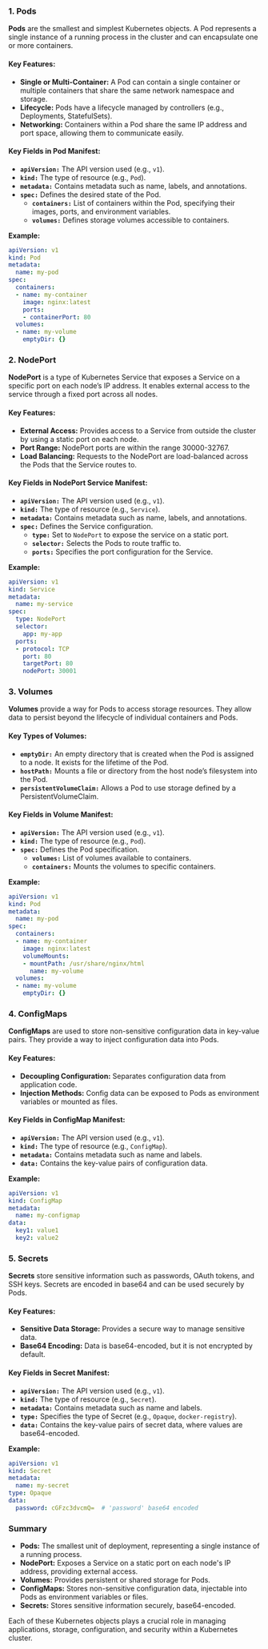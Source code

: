 
### 1. **Pods**

**Pods** are the smallest and simplest Kubernetes objects. A Pod represents a single instance of a running process in the cluster and can encapsulate one or more containers.

#### Key Features:
- **Single or Multi-Container:** A Pod can contain a single container or multiple containers that share the same network namespace and storage.
- **Lifecycle:** Pods have a lifecycle managed by controllers (e.g., Deployments, StatefulSets).
- **Networking:** Containers within a Pod share the same IP address and port space, allowing them to communicate easily.

#### Key Fields in Pod Manifest:
- **`apiVersion:`** The API version used (e.g., `v1`).
- **`kind:`** The type of resource (e.g., `Pod`).
- **`metadata:`** Contains metadata such as name, labels, and annotations.
- **`spec:`** Defines the desired state of the Pod.
  - **`containers:`** List of containers within the Pod, specifying their images, ports, and environment variables.
  - **`volumes:`** Defines storage volumes accessible to containers.

**Example:**
```yaml
apiVersion: v1
kind: Pod
metadata:
  name: my-pod
spec:
  containers:
  - name: my-container
    image: nginx:latest
    ports:
    - containerPort: 80
  volumes:
  - name: my-volume
    emptyDir: {}
```

### 2. **NodePort**

**NodePort** is a type of Kubernetes Service that exposes a Service on a specific port on each node’s IP address. It enables external access to the service through a fixed port across all nodes.

#### Key Features:
- **External Access:** Provides access to a Service from outside the cluster by using a static port on each node.
- **Port Range:** NodePort ports are within the range 30000-32767.
- **Load Balancing:** Requests to the NodePort are load-balanced across the Pods that the Service routes to.

#### Key Fields in NodePort Service Manifest:
- **`apiVersion:`** The API version used (e.g., `v1`).
- **`kind:`** The type of resource (e.g., `Service`).
- **`metadata:`** Contains metadata such as name, labels, and annotations.
- **`spec:`** Defines the Service configuration.
  - **`type:`** Set to `NodePort` to expose the service on a static port.
  - **`selector:`** Selects the Pods to route traffic to.
  - **`ports:`** Specifies the port configuration for the Service.

**Example:**
```yaml
apiVersion: v1
kind: Service
metadata:
  name: my-service
spec:
  type: NodePort
  selector:
    app: my-app
  ports:
  - protocol: TCP
    port: 80
    targetPort: 80
    nodePort: 30001
```

### 3. **Volumes**

**Volumes** provide a way for Pods to access storage resources. They allow data to persist beyond the lifecycle of individual containers and Pods.

#### Key Types of Volumes:
- **`emptyDir:`** An empty directory that is created when the Pod is assigned to a node. It exists for the lifetime of the Pod.
- **`hostPath:`** Mounts a file or directory from the host node’s filesystem into the Pod.
- **`persistentVolumeClaim:`** Allows a Pod to use storage defined by a PersistentVolumeClaim.

#### Key Fields in Volume Manifest:
- **`apiVersion:`** The API version used (e.g., `v1`).
- **`kind:`** The type of resource (e.g., `Pod`).
- **`spec:`** Defines the Pod specification.
  - **`volumes:`** List of volumes available to containers.
  - **`containers:`** Mounts the volumes to specific containers.

**Example:**
```yaml
apiVersion: v1
kind: Pod
metadata:
  name: my-pod
spec:
  containers:
  - name: my-container
    image: nginx:latest
    volumeMounts:
    - mountPath: /usr/share/nginx/html
      name: my-volume
  volumes:
  - name: my-volume
    emptyDir: {}
```

### 4. **ConfigMaps**

**ConfigMaps** are used to store non-sensitive configuration data in key-value pairs. They provide a way to inject configuration data into Pods.

#### Key Features:
- **Decoupling Configuration:** Separates configuration data from application code.
- **Injection Methods:** Config data can be exposed to Pods as environment variables or mounted as files.

#### Key Fields in ConfigMap Manifest:
- **`apiVersion:`** The API version used (e.g., `v1`).
- **`kind:`** The type of resource (e.g., `ConfigMap`).
- **`metadata:`** Contains metadata such as name and labels.
- **`data:`** Contains the key-value pairs of configuration data.

**Example:**
```yaml
apiVersion: v1
kind: ConfigMap
metadata:
  name: my-configmap
data:
  key1: value1
  key2: value2
```

### 5. **Secrets**

**Secrets** store sensitive information such as passwords, OAuth tokens, and SSH keys. Secrets are encoded in base64 and can be used securely by Pods.

#### Key Features:
- **Sensitive Data Storage:** Provides a secure way to manage sensitive data.
- **Base64 Encoding:** Data is base64-encoded, but it is not encrypted by default.

#### Key Fields in Secret Manifest:
- **`apiVersion:`** The API version used (e.g., `v1`).
- **`kind:`** The type of resource (e.g., `Secret`).
- **`metadata:`** Contains metadata such as name and labels.
- **`type:`** Specifies the type of Secret (e.g., `Opaque`, `docker-registry`).
- **`data:`** Contains the key-value pairs of secret data, where values are base64-encoded.

**Example:**
```yaml
apiVersion: v1
kind: Secret
metadata:
  name: my-secret
type: Opaque
data:
  password: cGFzc3dvcmQ=  # 'password' base64 encoded
```

### Summary

- **Pods:** The smallest unit of deployment, representing a single instance of a running process.
- **NodePort:** Exposes a Service on a static port on each node's IP address, providing external access.
- **Volumes:** Provides persistent or shared storage for Pods.
- **ConfigMaps:** Stores non-sensitive configuration data, injectable into Pods as environment variables or files.
- **Secrets:** Stores sensitive information securely, base64-encoded.

Each of these Kubernetes objects plays a crucial role in managing applications, storage, configuration, and security within a Kubernetes cluster.